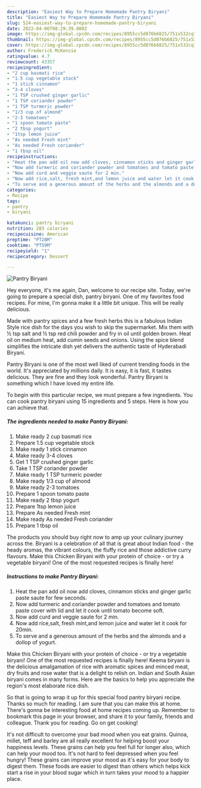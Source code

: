 ```yaml
---
description: "Easiest Way to Prepare Homemade Pantry Biryani"
title: "Easiest Way to Prepare Homemade Pantry Biryani"
slug: 524-easiest-way-to-prepare-homemade-pantry-biryani
date: 2022-04-06T08:29:39.800Z
image: https://img-global.cpcdn.com/recipes/8955cc5d076b6825/751x532cq70/pantry-biryani-recipe-main-photo.jpg
thumbnail: https://img-global.cpcdn.com/recipes/8955cc5d076b6825/751x532cq70/pantry-biryani-recipe-main-photo.jpg
cover: https://img-global.cpcdn.com/recipes/8955cc5d076b6825/751x532cq70/pantry-biryani-recipe-main-photo.jpg
author: Frederick McKenzie
ratingvalue: 4.7
reviewcount: 43357
recipeingredient:
- "2 cup basmati rice"
- "1.5 cup vegetable stock"
- "1 stick cinnamon"
- "3-4 cloves"
- "1 TSP crushed ginger garlic"
- "1 TSP coriander powder"
- "1 TSP turmeric powder"
- "1/3 cup of almond"
- "2-3 tomatoes"
- "1 spoon tomato paste"
- "2 tbsp yogurt"
- "1tsp lemon juice"
- "As needed Fresh mint"
- "As needed Fresh coriander"
- "1 tbsp oil"
recipeinstructions:
- "Heat the pan add oil now add cloves, cinnamon sticks and ginger garlic paste saute for few seconds."
- "Now add turmeric and coriander powder and tomatoes and tomato paste cover with lid and let it cook until tomato become soft."
- "Now add curd and veggie saute for 2 min."
- "Now add rice,salt, fresh mint,and lemon juice and water let it cook for 20min."
- "To serve and a generous amount of the herbs and the almonds and a dollop of yogurt."
categories:
- Recipe
tags:
- pantry
- biryani

katakunci: pantry biryani 
nutrition: 283 calories
recipecuisine: American
preptime: "PT28M"
cooktime: "PT59M"
recipeyield: "1"
recipecategory: Dessert

---
```



![Pantry Biryani](https://img-global.cpcdn.com/recipes/8955cc5d076b6825/751x532cq70/pantry-biryani-recipe-main-photo.jpg)

Hey everyone, it's me again, Dan, welcome to our recipe site. Today, we're going to prepare a special dish, pantry biryani. One of my favorites food recipes. For mine, I'm gonna make it a little bit unique. This will be really delicious.

Made with pantry spices and a few fresh herbs this is a fabulous Indian Style rice dish for the days you wish to skip the supermarket. Mix them with ½ tsp salt and ½ tsp red chili powder and fry in oil until golden brown. Heat oil on medium heat, add cumin seeds and onions. Using the spice blend simplifies the intricate dish yet delivers the authentic taste of Hyderabadi Biryani.

Pantry Biryani is one of the most well liked of current trending foods in the world. It's appreciated by millions daily. It is easy, it is fast, it tastes delicious. They are fine and they look wonderful. Pantry Biryani is something which I have loved my entire life.


To begin with this particular recipe, we must prepare a few ingredients. You can cook pantry biryani using 15 ingredients and 5 steps. Here is how you can achieve that.

<!--inarticleads1-->

##### The ingredients needed to make Pantry Biryani:

1. Make ready 2 cup basmati rice
1. Prepare 1.5 cup vegetable stock
1. Make ready 1 stick cinnamon
1. Make ready 3-4 cloves
1. Get 1 TSP crushed ginger garlic
1. Take 1 TSP coriander powder
1. Make ready 1 TSP turmeric powder
1. Make ready 1/3 cup of almond
1. Make ready 2-3 tomatoes
1. Prepare 1 spoon tomato paste
1. Make ready 2 tbsp yogurt
1. Prepare 1tsp lemon juice
1. Prepare As needed Fresh mint
1. Make ready As needed Fresh coriander
1. Prepare 1 tbsp oil


The products you should buy right now to amp up your culinary journey across the. Biryani is a celebration of all that is great about Indian food - the heady aromas, the vibrant colours, the fluffy rice and those addictive curry flavours. Make this Chicken Biryani with your protein of choice - or try a vegetable biryani! One of the most requested recipes is finally here! 

<!--inarticleads2-->

##### Instructions to make Pantry Biryani:

1. Heat the pan add oil now add cloves, cinnamon sticks and ginger garlic paste saute for few seconds.
1. Now add turmeric and coriander powder and tomatoes and tomato paste cover with lid and let it cook until tomato become soft.
1. Now add curd and veggie saute for 2 min.
1. Now add rice,salt, fresh mint,and lemon juice and water let it cook for 20min.
1. To serve and a generous amount of the herbs and the almonds and a dollop of yogurt.


Make this Chicken Biryani with your protein of choice - or try a vegetable biryani! One of the most requested recipes is finally here! Keema biryani is the delicious amalgamation of rice with aromatic spices and minced meat, dry fruits and rose water that is a delight to relish on. Indian and South Asian biryani comes in many forms. Here are the basics to help you appreciate the region&#39;s most elaborate rice dish. 

So that is going to wrap it up for this special food pantry biryani recipe. Thanks so much for reading. I am sure that you can make this at home. There's gonna be interesting food at home recipes coming up. Remember to bookmark this page in your browser, and share it to your family, friends and colleague. Thank you for reading. Go on get cooking!

It's not difficult to overcome your bad mood when you eat grains. Quinoa, millet, teff and barley are all really excellent for helping boost your happiness levels. These grains can help you feel full for longer also, which can help your mood too. It's not hard to feel depressed when you feel hungry! These grains can improve your mood as it's easy for your body to digest them. These foods are easier to digest than others which helps kick start a rise in your blood sugar which in turn takes your mood to a happier place.
